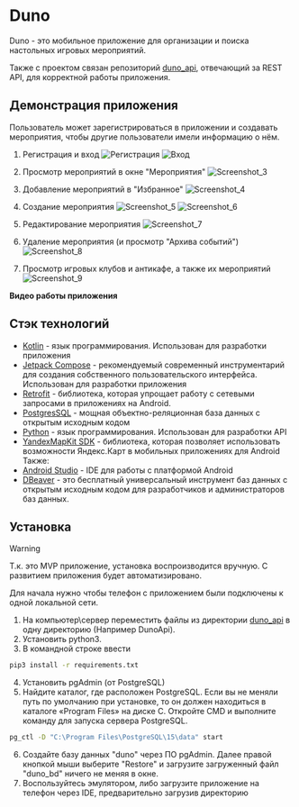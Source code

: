 # Duno
Duno - это мобильное приложение для организации и поиска настольных игровых мероприятий.

Также с проектом связан репозиторий [duno_api], отвечающий за REST API, для корректной работы приложения.
## Демонстрация приложения
Пользователь может зарегистрироваться в приложении и создавать мероприятия, чтобы другие пользователи имели информацию о нём.

1. Регистрация и вход
![Регистрация](https://github.com/ssledopyt/Duno/assets/73230398/c8d20168-d6ad-4abc-bf91-1d41ef53045b)
![Вход](https://github.com/ssledopyt/Duno/assets/73230398/ee8d2b33-6840-48f0-9ee1-612068cd3157) 
2. Просмотр мероприятий в окне "Мероприятия"
![Screenshot_3](https://github.com/ssledopyt/Duno/assets/73230398/f7c59353-4439-4097-a474-bfc7222bf0ad)

3. Добавление мероприятий в "Избранное"
![Screenshot_4](https://github.com/ssledopyt/Duno/assets/73230398/1d6bebe4-114b-46a1-87c6-4d8dc2676635)

4. Создание мероприятия
![Screenshot_5](https://github.com/ssledopyt/Duno/assets/73230398/7c9cb3ff-a72b-44ce-b4fb-e41a0836241b)
![Screenshot_6](https://github.com/ssledopyt/Duno/assets/73230398/519135e7-9e7e-4166-9288-5aa55196af70)

5. Редактирование мероприятия
![Screenshot_7](https://github.com/ssledopyt/Duno/assets/73230398/ba5ab27a-6ce2-4033-b6e0-7bdfeef95cd8)

6. Удаление мероприятия (и просмотр "Архива событий")
![Screenshot_8](https://github.com/ssledopyt/Duno/assets/73230398/ff9a6d55-0c3b-4909-b8eb-d6e7eb32105f)
8. Просмотр игровых клубов и антикафе, а также их мероприятий
![Screenshot_9](https://github.com/ssledopyt/Duno/assets/73230398/7d041512-7c84-466b-b2bf-6f062df8847d)

**Видео работы приложения**

## Стэк технологий

- [Kotlin] - язык программирования. Использован для разработки приложения
- [Jetpack Compose] - рекомендуемый современный инструментарий для создания собственного пользовательского интерфейса. Использован для разработки приложения
- [Retrofit] - библиотека, которая упрощает работу с сетевыми запросами в приложениях на Android.
- [PostgresSQL] - мощная объектно-реляционная база данных с открытым исходным кодом
- [Python] - язык программирования. Использован для разработки API
- [YandexMapKit SDK] - библиотека, которая позволяет использовать возможности Яндекс.Карт в мобильных приложениях для Android
  Также:
- [Android Studio] - IDE для работы с платформой Android
- [DBeaver] - это бесплатный универсальный инструмент баз данных с открытым исходным кодом для разработчиков и администраторов баз данных.
  
## Установка
> [!WARNING]
> Т.к. это MVP приложение, установка воспроизводится вручную. С развитием приложения будет автоматизировано.

Для начала нужно чтобы телефон с приложением были подключены к одной локальной сети.
1. На компьютер\сервер переместить файлы из директории [duno_api] в одну директорию (Например DunoApi).
2. Установить python3.
3. В командной строке ввести 
```sh
pip3 install -r requirements.txt
```
4. Установить pgAdmin (от PostgreSQL)
5. Найдите каталог, где расположен PostgreSQL. Если вы не меняли путь по умолчанию при установке, то он должен находиться в каталоге «Program Files» на диске C. Откройте CMD и выполните команду для запуска сервера PostgreSQL.
```sh
pg_ctl -D "C:\Program Files\PostgreSQL\15\data" start 
```
6. Создайте базу данных "duno" через ПО pgAdmin. Далее правой кнопкой мыши выберите "Restore" и загрузите загруженный файл "duno_bd" ничего не меняя в окне.
7. Воспользуйтесь эмулятором, либо загрузите приложение на телефон через IDE, предварительно загрузив директорию


[Kotlin]: <https://kotlinlang.org/>
[Jetpack Compose]: <https://developer.android.com/develop/ui/compose>
[Retrofit]: <https://square.github.io/retrofit/>
[PostgresSQL]: <https://www.postgresql.org/>
[Python]: <https://www.python.org/>
[YandexMapKit SDK]: <https://yandex.ru/maps-api/products/mapki>


[Android Studio]: <https://developer.android.com/studio>
[DBeaver]: <https://dbeaver.io/>

[duno_api]: <https://github.com/ssledopyt/duno_api>
